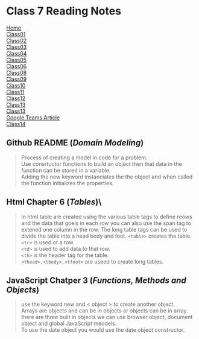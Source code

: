 # **Class 7 Reading Notes**

[Home](README.md)  
[Class01](Class01.md)  
[Class02](Class02.md)  
[Class03](Class03.md)  
[Class04](CLass04.md)  
[Class05](Class05.md)  
[Class06](Class06.md)  
[Class08](Class08.md)  
[Class09](Class09.md)  
[Class10](class10.md)  
[Class11](Class11.md)  
[Class12](Class12.md)  
[Class13](Class13.md)  
[Class13](Class13.md)  
[Google Teams Article](googleteams.md)  
[Class14](Class14.md)  

## Github README (*Domain Modeling*)

> Process of creating a model in code for a problem.  
> Use consrtuctor functions to build an object then that data in the function can be stored in a variable.  
> Adding the new keyword instanciates the the object and when called the function initializes the properties.  

## Html Chapter 6 (*Tables*)\

> In html table are created using the various table tags to define reows and the data that goeis in each row you can also use the span tag to extened one column in the row.
> The long table tags can be used to divide the table into a head body and foot.
> `<table>` creates the table.  
> `<tr>` is used or a row.  
> `<td>` is used to add data to that row.  
> `<th>` is the header tag for the table.  
> `<thead>,<tbody>,<tfoot>` are useed to create long tables.

## JavaScript Chatper 3 (*Functions, Methods and Objects*)  

> use the keyword new and < object > to create another object.  
> Arrays are objects and can be in objects or objects can be in array.  
> there are three built in objects we can use browser object, document object and global JavaScript meodels.  
> To use the date object you would use the date object constructor.  
